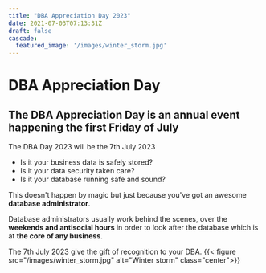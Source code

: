 ```yaml
---
title: "DBA Appreciation Day 2023"
date: 2021-07-03T07:13:31Z
draft: false
cascade:
  featured_image: '/images/winter_storm.jpg'
---
```


#  DBA Appreciation Day
## The DBA Appreciation Day is an annual event happening the first Friday of July

The DBA Day 2023 will be the 7th July 2023

* Is it your business data is safely stored?
* Is it your data security taken care?
* Is it your database running safe and sound?

This doesn't happen by magic but just because you've got an awesome **database administrator**.

Database administrators usually work behind the scenes, over the **weekends and antisocial hours** in order to look after the database which is at **the core of any business**.

The 7th July 2023 give the gift of recognition to your DBA.
{{< figure src="/images/winter_storm.jpg" alt="Winter storm" class="center">}}

